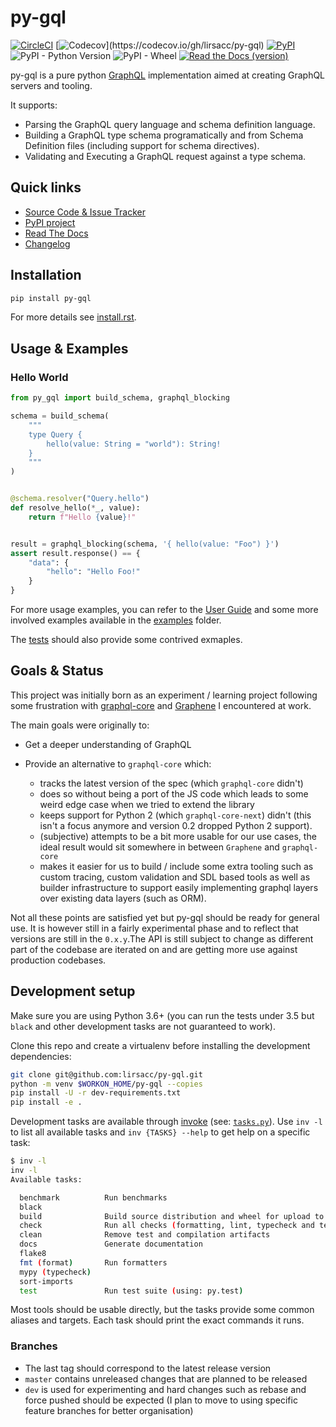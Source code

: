 py-gql
======

[![CircleCI](https://img.shields.io/circleci/project/github/lirsacc/py-gql.svg?logo=circleci)](https://circleci.com/gh/lirsacc/workflows/py-gql) [![Codecov](https://img.shields.io/codecov/c/github/lirsacc/py-gql.svg?)](https://codecov.io/gh/lirsacc/py-gql) [![PyPI](https://img.shields.io/pypi/v/py-gql.svg)](https://pypi.org/project/py-gql/) ![PyPI - Python Version](https://img.shields.io/pypi/pyversions/py-gql.svg?logo=python&logoColor=white) ![PyPI - Wheel](https://img.shields.io/pypi/wheel/py-gql.svg) [![Read the Docs (version)](https://img.shields.io/readthedocs/pip/latest.svg)](https://py-gql.readthedocs.io/)

py-gql is a pure python [GraphQL](http://facebook.github.io/graphql/) implementation aimed at creating GraphQL servers and tooling.

It supports:

- Parsing the GraphQL query language and schema definition language.
- Building a GraphQL type schema programatically and from Schema Definition files (including support for schema directives).
- Validating and Executing a GraphQL request against a type schema.

Quick links
-----------

- [Source Code & Issue Tracker](https://github.com/lirsacc/py-gql)
- [PyPI project](https://pypi.org/project/py-gql/)
- [Read The Docs](https://py-gql.readthedocs.io/)
- [Changelog](./CHANGES.md)

Installation
------------

```bash
pip install py-gql
```

For more details see [install.rst](docs/usage/install.rst).

Usage & Examples
----------------

### Hello World

```python
from py_gql import build_schema, graphql_blocking

schema = build_schema(
    """
    type Query {
        hello(value: String = "world"): String!
    }
    """
)


@schema.resolver("Query.hello")
def resolve_hello(*_, value):
    return f"Hello {value}!"


result = graphql_blocking(schema, '{ hello(value: "Foo") }')
assert result.response() == {
    "data": {
        "hello": "Hello Foo!"
    }
}
```

For more usage examples, you can refer to the [User Guide](https://py-gql.readthedocs.io/en/latest/usage/index.html) and some more involved examples available in the [examples](./examples) folder.

The [tests](./tests) should also provide some contrived exmaples.

Goals & Status
--------------

This project was initially born as an experiment / learning project following some frustration with [graphql-core](https://github.com/graphql-python/graphql-core/) and [Graphene](https://github.com/graphql-python/graphene/) I encountered at work.

The main goals were originally to:

- Get a deeper understanding of GraphQL
- Provide an alternative to `graphql-core` which:

  - tracks the latest version of the spec (which `graphql-core` didn't)
  - does so without being a port of the JS code which leads to some weird edge case when we tried to extend the library
  - keeps support for Python 2 (which `graphql-core-next`) didn't (this isn't a focus anymore and version 0.2 dropped Python 2 support).
  - (subjective) attempts to be a bit more usable for our use cases, the ideal result would sit somewhere in between `Graphene` and `graphql-core`
  - makes it easier for us to build / include some extra tooling such as custom tracing, custom validation and SDL based tools as well as builder infrastructure to support easily implementing graphql layers over existing data layers (such as ORM).

Not all these points are satisfied yet but py-gql should be ready for general use. It is however still in a fairly experimental phase and to reflect that versions are still in the `0.x.y`.The API is still subject to change as different part of the codebase are iterated on and are getting more use against production codebases.

Development setup
-----------------

Make sure you are using Python 3.6+ (you can run the tests under 3.5 but `black` and other development tasks are not guaranteed to work).

Clone this repo and create a virtualenv before installing the development dependencies:

```bash
git clone git@github.com:lirsacc/py-gql.git
python -m venv $WORKON_HOME/py-gql --copies
pip install -U -r dev-requirements.txt
pip install -e .
```

Development tasks are available through [invoke](http://www.pyinvoke.org/) (see: [`tasks.py`](./tasks.py)). Use `inv -l` to list all available tasks and `inv {TASKS} --help` to get help on a specific task:

```bash
$ inv -l
inv -l
Available tasks:

  benchmark          Run benchmarks
  black
  build              Build source distribution and wheel for upload to PyPI
  check              Run all checks (formatting, lint, typecheck and tests)
  clean              Remove test and compilation artifacts
  docs               Generate documentation
  flake8
  fmt (format)       Run formatters
  mypy (typecheck)
  sort-imports
  test               Run test suite (using: py.test)
```

Most tools should be usable directly, but the tasks provide some common aliases and targets. Each task should print the exact commands it runs.

### Branches

- The last tag should correspond to the latest release version
- `master` contains unreleased changes that are planned to be released
- `dev` is used for experimenting and hard changes such as rebase and force pushed should be expected (I plan to move to using specific feature branches for better organisation)
